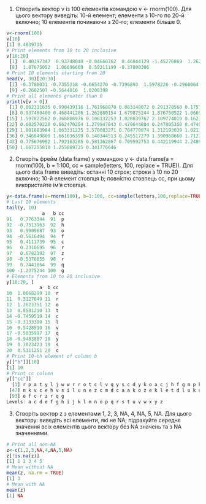 1. Створить вектор v із 100 елементів командою v <- rnorm(100). Для цього вектору виведіть: 10-й елемент; елементи з 10-го по 20-й включно; 10 елементів починаючи з 20-го; елементи більше 0.
```r
v<-rnorm(100)
v[10]
[1] 0.4039735
# Print elements from 10 to 20 inclusive
v[10:20]
 [1]  0.40397347  0.93748040 -0.04660762  0.46844129 -1.45276869  1.26288015  1.67987524
 [8]  1.87675052  1.06696669  0.59311199 -0.37800306
# Print 10 elements starting from 20
head(v, 30)[20:30]
 [1] -0.3780031 -0.7355318 -0.6654270 -0.7396893  1.5978226 -0.2960064  0.3688870  0.1061323
 [9] -0.2662507 -0.5644016  1.0208398
# Print all elements greater than 0
print(v[v > 0])
 [1] 0.002311635 0.990439116 1.761968870 0.083148072 0.291378560 0.175763107 0.403973467
 [8] 0.937480400 0.468441286 1.262880154 1.679875244 1.876750522 1.066966692 0.593111987
[15] 1.597822562 0.368886976 0.106132253 1.020839767 2.109774019 0.162343535 0.103862524
[22] 0.602570220 0.662470254 1.279947843 0.479644804 0.247805358 0.474077488 0.136228020
[29] 1.001883984 1.063331225 3.570083271 0.764770074 1.312193039 1.021355581 0.032202572
[36] 0.346849800 1.661636399 0.140344513 0.245517279 1.390968660 1.712104813 1.249278987
[43] 0.775676982 1.792163285 0.581362867 0.709592753 0.442119944 2.248948457 2.475645145
[50] 1.667255810 1.255889725 0.341776646
```
2. Створіть фрейм (data frame) y командою y <- data.frame(a = rnorm(100), b = 1:100, cc = sample(letters, 100, replace = TRUE)). Для цього data frame виведіть: останні 10 строк; строки з 10 по 20 включно; 10-й елемент стовпця b; повністю стовпець cc, при цьому використайте ім’я стовпця.
```r
y<-data.frame(a=rnorm(100), b=1:100, cc=sample(letters,100,replace=TRUE))
# Last 10 elements
tail(y, 10)
             a   b cc
91   0.7763344  91  p
92  -0.7513963  92  h
93   0.9909687  93  o
94  -0.5616494  94  f
95   0.4111739  95  c
96   0.2310695  96  r
97   0.6782192  97  z
98  -0.5376855  98  r
99   0.7441864  99  q
100 -1.2375244 100  g
# Elements from 10 to 20 inclusive
y[10:20, ]
            a  b cc
10  1.0668299 10  r
11  0.3127649 11  r
12  1.2623351 12  o
13  0.8581210 13  t
14 -0.7459519 14  c
15 -0.3133380 15  l
16  0.5428510 16  v
17 -0.5035997 17  q
18 -0.9483887 18  y
19  0.3023423 19  s
20  0.5311251 20  c
# Print 10-th element of column b
y[["b"]][10]
[1] 10
# Print cc column
y[["cc"]]
  [1] r p a t y l j w w r r o t c l v q y s c d y k o a c j h f g m p k q y k x e p f a l q c c w
 [47] n k v c e h v s i l u n e z c m d c a a k o z e k l e t d l u k u k g m r h e x p s k a p h
 [93] o f c r z r q g
Levels: a c d e f g h i j k l m n o p q r s t u v w x y z
```

3. Створіть вектор z з елементами 1, 2, 3, NA, 4, NA, 5, NA. Для цього вектору: виведіть всі елементи, які не NA; підрахуйте середнє значення всіх елементів цього вектору без NA значень та з NA значеннями.
```r
# Print all non-NA
z<-c(1,2,3,NA,4,NA,5,NA)
z[!is.na(z)]
[1] 1 2 3 4 5
# Mean without NA
mean(z, na.rm = TRUE)
[1] 3
# Mean with NA
mean(z)
[1] NA
```
